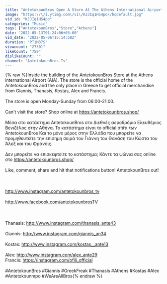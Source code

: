 ```yaml
---
title: "AntetokounBros Open A Store At The Athens International Airport!"
image: "https:\/\/i.ytimg.com\/vi\/KJJIq1HS4po\/hqdefault.jpg"
vid_id: "KJJIq1HS4po"
categories: "Music"
tags: ["AntetokounBros","Store","Athens"]
date: "2022-05-13T01:24:06+03:00"
vid_date: "2022-05-06T15:14:50Z"
duration: "PT1M37S"
viewcount: "27301"
likeCount: "759"
dislikeCount: ""
channel: "AntetokounBros Tv"
---
```

{% raw %}Inside the building of the AntetokounBros Store at the Athens international Airport (AIA). The store is the official home of the AntetokounBros and the only place in Greece to get official merchandise from Giannis, Thanasis, Kostas, Alex and Francis.<br /><br />The store is open Monday-Sunday from 06:00-21:00.<br /><br />Can't visit the store? Shop online at <a rel="nofollow" target="blank" href="https://antetokounbros.shop/">https://antetokounbros.shop/</a><br /><br />Μέσα στο κατάστημα AntetokounBros στο Διεθνές αεροδρόμιο Ελευθέριος Βενιζέλος στην Αθήνα.  Το κατάστημα είναι το official σπίτι των AntetokounBros Και το μόνο μέρος στην Ελλάδα που μπορείτε να προμηθευτείτε την επίσημη σειρά του Γιάννη του Θανάση του Κώστα του Άλεξ και του Φράνσις.<br /><br />Δεν μπορείτε να επισκεφτείτε το κατάστημα; Κάντε τα ψώνια σας online στο <a rel="nofollow" target="blank" href="https://antetokounbros.shop/">https://antetokounbros.shop/</a><br /><br />Like, comment, share and hit that notifications button! AntetokounBros out!<br /><br /><br /><br /><a rel="nofollow" target="blank" href="http://www.instagram.com/antetokounbros_tv">http://www.instagram.com/antetokounbros_tv</a><br /><br /><a rel="nofollow" target="blank" href="http://www.facebook.com/antetokounbrosTV">http://www.facebook.com/antetokounbrosTV</a><br /><br /><br /><br />Thanasis: <a rel="nofollow" target="blank" href="http://www.instagram.com/thanasis_ante43">http://www.instagram.com/thanasis_ante43</a> <br /><br />Giannis: <a rel="nofollow" target="blank" href="http://www.instagram.com/giannis_an34">http://www.instagram.com/giannis_an34</a><br /><br />Kostas: <a rel="nofollow" target="blank" href="http://www.instagram.com/kostas__ante13">http://www.instagram.com/kostas__ante13</a><br /><br />Alex: <a rel="nofollow" target="blank" href="http://www.instagram.com/alex_ante29">http://www.instagram.com/alex_ante29</a><br />Francis: <a rel="nofollow" target="blank" href="https://instagram.com/ofili_official">https://instagram.com/ofili_official</a><br /><br />#AntetokounBros #Giannis #GreekFreak #Thanasis #Athens #Kostas #Alex #Antetokounmpo #WeAreAllBros{% endraw %}
